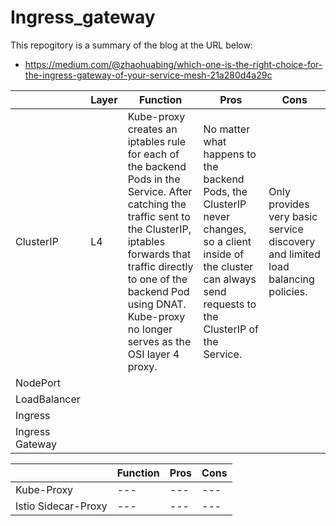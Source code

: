 # Ingress_gateway

This repogitory is a summary of the blog at the URL below:
- https://medium.com/@zhaohuabing/which-one-is-the-right-choice-for-the-ingress-gateway-of-your-service-mesh-21a280d4a29c

|  | Layer | Function | Pros | Cons |
| --- | --- | --- | --- | --- |
| ClusterIP | L4 | Kube-proxy creates an iptables rule for each of the backend Pods in the Service. After catching the traffic sent to the ClusterIP, iptables forwards that traffic directly to one of the backend Pod using DNAT. Kube-proxy no longer serves as the OSI layer 4 proxy. | No matter what happens to the backend Pods, the ClusterIP never changes, so a client inside of the cluster can always send requests to the ClusterIP of the Service. | Only provides very basic service discovery and limited load balancing policies. |
| NodePort |   |   |   |   |
| LoadBalancer |   |   |   |   |
| Ingress |   |   |   |   |
| Ingress Gateway |   |   |   |   |


|  | Function | Pros | Cons |
| --- | --- | --- | --- |
| Kube-Proxy | --- | --- | --- |
| Istio Sidecar-Proxy | --- | --- | --- |
